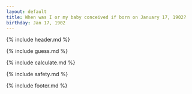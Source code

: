 ```yaml
---
layout: default
title: When was I or my baby conceived if born on January 17, 1902?
birthday: Jan 17, 1902
---
```


{% include header.md %}

{% include guess.md %}

{% include calculate.md %}

{% include safety.md %}

{% include footer.md %}



